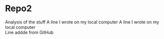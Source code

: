 # Repo2
Analysis of the stuff
A line I wrote on my local computer
A line I wrote on my local computer  
Line addde from GitHub
